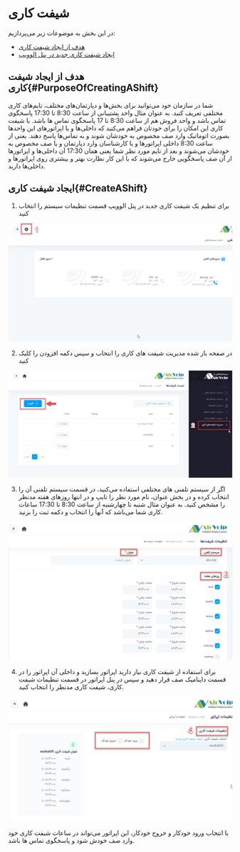 # شیفت کاری

در این بخش به موضوعات زیر می‌پردازیم:
-	[هدف از ایجاد شیفت کاری](#PurposeOfCreatingAShift)
-	[ایجاد شیفت کاری جدید در پنل الوویپ](#CreateAShift)

## هدف از ایجاد شیفت کاری{#PurposeOfCreatingAShift}
شما در سازمان خود می‌توانید برای بخش‌ها و دپارتمان‌های مختلف، تایم‌های کاری مختلفی تعریف کنید. به عنوان مثال واحد پشتیبانی از ساعت 8:30 تا 17:30 پاسخگوی تماس باشد و  واحد فروش هم از ساعت 8:30 تا 17 پاسخگوی تماس ها باشد. با شیفت کاری این امکان را برای خودتان فراهم می‌کنید که داخلی‌ها و یا اپراتورهای این واحدها بصورت اتوماتیک وارد صف  مخصوص به خودشان شوند و  به تماس‌ها پاسخ دهند. یعنی از ساعت 8:30 داخلی اپراتورها و یا کارشناسان وارد دپارتمان و یا صف مخصوص به خودشان می‌شوند و بعد از تایم مورد نظر شما یعنی همان 17:30 آن داخلی‌ها و اپراتورها از آن صف پاسخگویی خارج می‌شوند که با این کار نظارت بهتر و بیشتری روی اپراتورها و داخلی‌ها دارید.



## ایجاد شیفت کاری{#CreateAShift}

1. برای تنظیم یک شیفت کاری جدید در پنل الوویپ قسمت تنظیمات سیستم را انتخاب ‌کنید



![مسیر تنظیمات شیفت های کاری ](./Images/setting-path1.png)


2. در صفحه باز شده مدیریت شیفت های کاری را انتخاب و سپس دکمه افزودن را کلیک کنید

![مسیر تنظیمات شیفت های کاری ](./Images/workshift-route2.png)


3.	اگر از سیستم تلفنی های مختلفی استفاده می‌کنید، در قسمت سیستم تلفنی آن را انتخاب کرده و در بخش عنوان، نام مورد نظر را تایپ و در انتها روزهای هفته مدنظر را مشخص کنید. به عنوان مثال شنبه تا چهارشنبه از ساعت 8:30 تا 17:30 ساعات کاری شما می‌باشد که آنها را انتخاب و دکمه ثبت را بزنید.



![تنظیمات شیفت های کاری ](./Images/workshift-3.png)


4.	برای استفاده از شیفت کاری نیاز دارید اپراتور بسازید و داخلی آن اپراتور را در قسمت داینامیک صف قرار دهید و سپس در پنل اپراتور در قسمت تنظیمات شیفت کاری، شیفت کاری مدنظر را انتخاب کنید.

![تعیین نوع ورود و خروج](./Images/workshift4.png)

با انتخاب ورود خودکار و خروج خودکار، این اپراتور می‌تواند در ساعات شیفت کاری خود وارد صف خودش شود و پاسخگوی تماس ها باشد.

